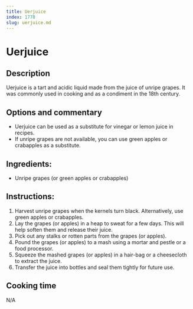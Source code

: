 ```yaml
---
title: Uerjuice
index: 1778
slug: uerjuice.md
---
```


# Uerjuice

## Description
Uerjuice is a tart and acidic liquid made from the juice of unripe grapes. It was commonly used in cooking and as a condiment in the 18th century.

## Options and commentary
- Uerjuice can be used as a substitute for vinegar or lemon juice in recipes.
- If unripe grapes are not available, you can use green apples or crabapples as a substitute.

## Ingredients:
- Unripe grapes (or green apples or crabapples)

## Instructions:
1. Harvest unripe grapes when the kernels turn black. Alternatively, use green apples or crabapples.
2. Lay the grapes (or apples) in a heap to sweat for a few days. This will help soften them and release their juice.
3. Pick out any stalks or rotten parts from the grapes (or apples).
4. Pound the grapes (or apples) to a mash using a mortar and pestle or a food processor.
5. Squeeze the mashed grapes (or apples) in a hair-bag or a cheesecloth to extract the juice.
6. Transfer the juice into bottles and seal them tightly for future use.

## Cooking time
N/A